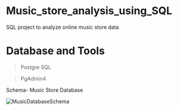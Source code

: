# Music_store_analysis_using_SQL
SQL project to analyze online music store data

# Database and Tools
> Postgre SQL

> PgAdmin4

Schema- Music Store Database

![MusicDatabaseSchema](https://github.com/sujay2008/Music_store_analysis_using_SQL/assets/138650290/2b05524b-4b4a-4d7d-acf6-c5116b5d4862)
